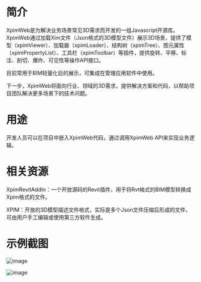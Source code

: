 # 简介

XpimWeb是为解决业务场景常见3D需求而开发的一组Javascript开源库。XpimWeb通过加载Xim文件（Json格式的3D模型文件）展示3D场景，提供了模型（xpimViewer）、加载器（xpimLoader）、结构树（xpimTree）、图元属性（xpimPropertyList）、工具栏（xpimToolbar）等插件，提供旋转、平移、标注、剖切、爆炸、可见性等操作API接口。

目前常用于BIM轻量化后的展示，可集成在管理应用软件中使用。

下一步，XpimWeb将面向行业、领域的3D需求，提供解决方案和代码，以帮助项目团队解决更多场景下的技术问题。

# 用途

开发人员可以在项目中嵌入XpimWeb代码，通过调用XpimWeb API来实现业务逻辑。

# 相关资源

XpimRevitAddIn：一个开放源码的Revit插件，用于将Rvt格式的BIM模型转换成Xpim格式的文件。

XPIM：开放的3D模型描述文件格式，实际是多个Json文件压缩后形成的文件，可由用户手工编辑或使用第三方软件生成。

# 示例截图
![image](https://user-images.githubusercontent.com/8390823/163511107-eef9d26e-16e6-44d9-b29b-05354889c2fe.png)

![image](https://user-images.githubusercontent.com/8390823/163510800-cbec7093-798c-47b4-b0e4-c25073557b71.png)
